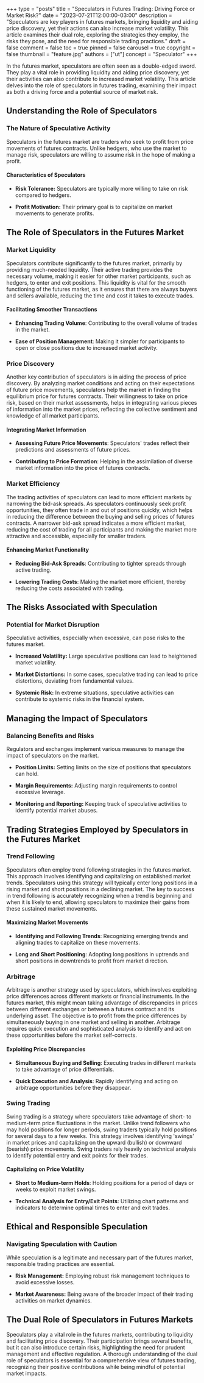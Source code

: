 +++
type = "posts"
title = "Speculators in Futures Trading: Driving Force or Market Risk?"
date = "2023-07-21T12:00:00-03:00"
description = "Speculators are key players in futures markets, bringing liquidity and aiding price discovery, yet their actions can also increase market volatility. This article examines their dual role, exploring the strategies they employ, the risks they pose, and the need for responsible trading practices." 
draft = false
comment = false
toc = true
pinned = false
carousel = true
copyright = false
thumbnail = "feature.jpg"
authors = ["ut"]
concept = "Speculator"
+++

In the futures market, speculators are often seen as a double-edged
sword. They play a vital role in providing liquidity and aiding price
discovery, yet their activities can also contribute to increased market
volatility. This article delves into the role of speculators in futures
trading, examining their impact as both a driving force and a potential
source of market risk.

## Understanding the Role of Speculators

### The Nature of Speculative Activity

Speculators in the futures market are traders who seek to profit from
price movements of futures contracts. Unlike hedgers, who use the market
to manage risk, speculators are willing to assume risk in the hope of
making a profit.

#### Characteristics of Speculators

-   **Risk Tolerance:** Speculators are typically more willing to take
    on risk compared to hedgers.

-   **Profit Motivation:** Their primary goal is to capitalize on market
    movements to generate profits.

## The Role of Speculators in the Futures Market

### Market Liquidity

Speculators contribute significantly to the futures market, primarily by
providing much-needed liquidity. Their active trading provides the
necessary volume, making it easier for other market participants, such
as hedgers, to enter and exit positions. This liquidity is vital for the
smooth functioning of the futures market, as it ensures that there are
always buyers and sellers available, reducing the time and cost it takes
to execute trades.

#### Facilitating Smoother Transactions

-   **Enhancing Trading Volume**: Contributing to the overall volume of
    trades in the market.

-   **Ease of Position Management**: Making it simpler for participants
    to open or close positions due to increased market activity.

### Price Discovery

Another key contribution of speculators is in aiding the process of
price discovery. By analyzing market conditions and acting on their
expectations of future price movements, speculators help the market in
finding the equilibrium price for futures contracts. Their willingness
to take on price risk, based on their market assessments, helps in
integrating various pieces of information into the market prices,
reflecting the collective sentiment and knowledge of all market
participants.

#### Integrating Market Information

-   **Assessing Future Price Movements**: Speculators' trades reflect
    their predictions and assessments of future prices.

-   **Contributing to Price Formation**: Helping in the assimilation of
    diverse market information into the price of futures contracts.

### Market Efficiency

The trading activities of speculators can lead to more efficient markets
by narrowing the bid-ask spreads. As speculators continuously seek
profit opportunities, they often trade in and out of positions quickly,
which helps in reducing the difference between the buying and selling
prices of futures contracts. A narrower bid-ask spread indicates a more
efficient market, reducing the cost of trading for all participants and
making the market more attractive and accessible, especially for smaller
traders.

#### Enhancing Market Functionality

-   **Reducing Bid-Ask Spreads**: Contributing to tighter spreads
    through active trading.

-   **Lowering Trading Costs**: Making the market more efficient,
    thereby reducing the costs associated with trading.

## The Risks Associated with Speculation

### Potential for Market Disruption

Speculative activities, especially when excessive, can pose risks to the
futures market.

-   **Increased Volatility:** Large speculative positions can lead to
    heightened market volatility.

-   **Market Distortions:** In some cases, speculative trading can lead
    to price distortions, deviating from fundamental values.

-   **Systemic Risk:** In extreme situations, speculative activities can
    contribute to systemic risks in the financial system.

## Managing the Impact of Speculators

### Balancing Benefits and Risks

Regulators and exchanges implement various measures to manage the impact
of speculators on the market.

-   **Position Limits:** Setting limits on the size of positions that
    speculators can hold.

-   **Margin Requirements:** Adjusting margin requirements to control
    excessive leverage.

-   **Monitoring and Reporting:** Keeping track of speculative
    activities to identify potential market abuses.

## Trading Strategies Employed by Speculators in the Futures Market

### Trend Following

Speculators often employ trend following strategies in the futures
market. This approach involves identifying and capitalizing on
established market trends. Speculators using this strategy will
typically enter long positions in a rising market and short positions in
a declining market. The key to success in trend following is accurately
recognizing when a trend is beginning and when it is likely to end,
allowing speculators to maximize their gains from these sustained market
movements.

#### Maximizing Market Movements

-   **Identifying and Following Trends**: Recognizing emerging trends
    and aligning trades to capitalize on these movements.

-   **Long and Short Positioning**: Adopting long positions in uptrends
    and short positions in downtrends to profit from market direction.

### Arbitrage

Arbitrage is another strategy used by speculators, which involves
exploiting price differences across different markets or financial
instruments. In the futures market, this might mean taking advantage of
discrepancies in prices between different exchanges or between a futures
contract and its underlying asset. The objective is to profit from the
price differences by simultaneously buying in one market and selling in
another. Arbitrage requires quick execution and sophisticated analysis
to identify and act on these opportunities before the market
self-corrects.

#### Exploiting Price Discrepancies

-   **Simultaneous Buying and Selling**: Executing trades in different
    markets to take advantage of price differentials.

-   **Quick Execution and Analysis**: Rapidly identifying and acting on
    arbitrage opportunities before they disappear.

### Swing Trading

Swing trading is a strategy where speculators take advantage of short-
to medium-term price fluctuations in the market. Unlike trend followers
who may hold positions for longer periods, swing traders typically hold
positions for several days to a few weeks. This strategy involves
identifying 'swings' in market prices and capitalizing on the upward
(bullish) or downward (bearish) price movements. Swing traders rely
heavily on technical analysis to identify potential entry and exit
points for their trades.

#### Capitalizing on Price Volatility

-   **Short to Medium-term Holds**: Holding positions for a period of
    days or weeks to exploit market swings.

-   **Technical Analysis for Entry/Exit Points**: Utilizing chart
    patterns and indicators to determine optimal times to enter and
    exit trades.

## Ethical and Responsible Speculation

### Navigating Speculation with Caution

While speculation is a legitimate and necessary part of the futures
market, responsible trading practices are essential.

-   **Risk Management:** Employing robust risk management techniques to
    avoid excessive losses.

-   **Market Awareness:** Being aware of the broader impact of their
    trading activities on market dynamics.

## The Dual Role of Speculators in Futures Markets

Speculators play a vital role in the futures markets, contributing to
liquidity and facilitating price discovery. Their participation brings
several benefits, but it can also introduce certain risks, highlighting
the need for prudent management and effective regulation. A thorough
understanding of the dual role of speculators is essential for a
comprehensive view of futures trading, recognizing their positive
contributions while being mindful of potential market impacts.

